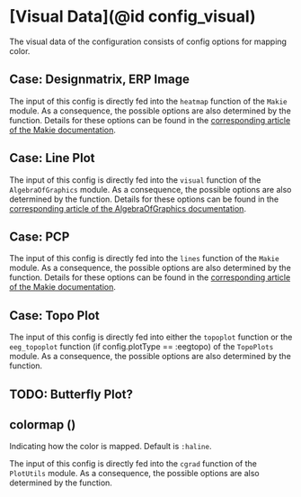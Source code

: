 # [Visual Data](@id config_visual)

The visual data of the configuration consists of config options for mapping color. 

## Case: Designmatrix, ERP Image
The input of this config is directly fed into the `heatmap` function of the `Makie` module. 
As a consequence, the possible options are also determined by the function. 
Details for these options can be found in the [corresponding article of the Makie documentation](https://makie.juliaplots.org/v0.17.13/examples/plotting_functions/heatmap/index.html).


## Case: Line Plot
The input of this config is directly fed into the `visual` function of the `AlgebraOfGraphics` module. 
As a consequence, the possible options are also determined by the function. 
Details for these options can be found in the [corresponding article of the AlgebraOfGraphics documentation](http://juliaplots.org/AlgebraOfGraphics.jl/stable/generated/visual/).


## Case: PCP
The input of this config is directly fed into the `lines` function of the `Makie` module. 
As a consequence, the possible options are also determined by the function. 
Details for these options can be found in the [corresponding article of the Makie documentation](https://makie.juliaplots.org/v0.17.13/examples/plotting_functions/lines/index.html).


## Case: Topo Plot
The input of this config is directly fed into either the `topoplot` function or the `eeg_topoplot` function (if config.plotType == :eegtopo) of the `TopoPlots` module. 
As a consequence, the possible options are also determined by the function. 


## TODO: Butterfly Plot?


## colormap ()

Indicating how the color is mapped.
Default is `:haline`.

The input of this config is directly fed into the `cgrad` function of the `PlotUtils` module. 
As a consequence, the possible options are also determined by the function.